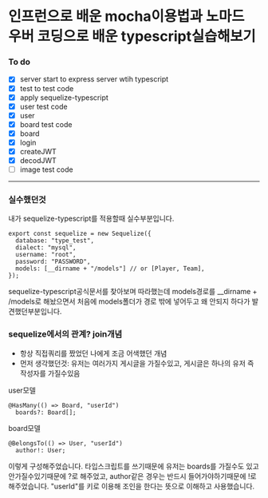 # 인프런으로 배운 mocha이용법과 노마드 우버 코딩으로 배운 typescript실습해보기

### To do

- [x] server start to express server wtih typescript
- [x] test to test code
- [x] apply sequelize-typescript
- [x] user test code
- [x] user
- [x] board test code
- [x] board
- [x] login
- [x] createJWT
- [x] decodJWT
- [ ] image test code

---

### 실수했던것

내가 sequelize-typescript를 적용할때 실수부분입니다.

```
export const sequelize = new Sequelize({
  database: "type_test",
  dialect: "mysql",
  username: "root",
  password: "PASSWORD",
  models: [__dirname + "/models"] // or [Player, Team],
});
```

sequelize-typescript공식문서를 찾아보며 따라했는데 models경로를 \_\_dirname + /models로 해놨으면서
처음에 models폴더가 경로 밖에 넣어두고 왜 안되지 하다가 발견했던부분입니다.

### sequelize에서의 관계? join개념

- 항상 직접쿼리를 짰었던 나에게 조금 어색했던 개념
- 먼저 생각했던것: 유저는 여러가지 게시글을 가질수있고, 게시글은 하나의 유저 즉 작성자를 가질수있음

user모델

```
@HasMany(() => Board, "userId")
  boards?: Board[];
```

board모델

```
@BelongsTo(() => User, "userId")
  author!: User;
```

이렇게 구성해주었습니다. 타입스크립트를 쓰기때문에 유저는 boards를 가질수도 있고 안가질수있기때문에 ?로 해주었고,
author같은 경우는 반드시 들어가야하기때문에 !로 해주었습니다.
"userId"를 키로 이용해 조인을 한다는 뜻으로 이해하고 사용했습니다.
